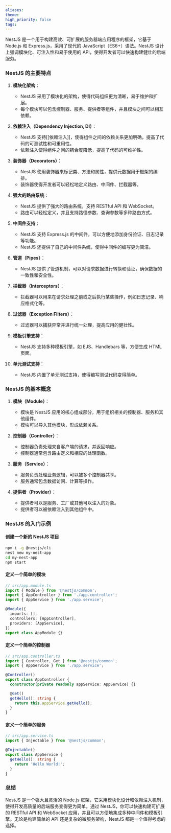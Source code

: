 ```yaml
---
aliases: 
theme: 
high_priority: false
tags:
---
```

NestJS 是一个用于构建高效、可扩展的服务器端应用程序的框架，它基于 Node.js 和 Express.js，采用了现代的 JavaScript（ES6+）语法。NestJS 设计上强调模块化、可注入性和易于使用的 API，使得开发者可以快速构建健壮的后端服务。

### NestJS 的主要特点

1. **模块化架构**：
   - NestJS 采用了模块化的架构，使得代码组织更为清晰，易于维护和扩展。
   - 每个模块可以包含控制器、服务、提供者等组件，并且模块之间可以相互依赖。

2. **依赖注入（Dependency Injection, DI）**：
   - NestJS 支持[[依赖注入]]，使得组件之间的依赖关系更加明确，提高了代码的可测试性和可重用性。
   - 依赖注入使得组件之间的耦合度降低，提高了代码的可维护性。

3. **装饰器（Decorators）**：
   - NestJS 使用装饰器来标记类、方法和属性，提供元数据用于框架的编排。
   - 装饰器使得开发者可以轻松地定义路由、中间件、拦截器等。

4. **强大的路由系统**：
   - NestJS 提供了强大的路由系统，支持 RESTful API 和 WebSocket。
   - 路由可以轻松定义，并且支持路径参数、查询参数等多种路由方式。

5. **中间件支持**：
   - NestJS 支持 Express.js 的中间件，可以方便地添加身份验证、日志记录等功能。
   - NestJS 还提供了自己的中间件系统，使得中间件的编写更为简洁。

6. **管道（Pipes）**：
   - NestJS 提供了管道机制，可以对请求数据进行转换和验证，确保数据的一致性和安全性。

7. **拦截器（Interceptors）**：
   - 拦截器可以用来在请求处理之前或之后执行某些操作，例如日志记录、响应格式化等。

8. **过滤器（Exception Filters）**：
   - 过滤器可以捕获异常并进行统一处理，提高应用的健壮性。

9. **模板引擎支持**：
   - NestJS 支持多种模板引擎，如 EJS、Handlebars 等，方便生成 HTML 页面。

10. **单元测试支持**：
    - NestJS 内置了单元测试支持，使得编写测试代码变得简单。

### NestJS 的基本概念

1. **模块（Module）**：
   - 模块是 NestJS 应用的核心组成部分，用于组织相关的控制器、服务和其他组件。
   - 模块可以导入其他模块，形成依赖关系。

2. **控制器（Controller）**：
   - 控制器负责处理来自客户端的请求，并返回响应。
   - 控制器通常包含路由定义和相应的处理函数。

3. **服务（Service）**：
   - 服务负责处理业务逻辑，可以被多个控制器共享。
   - 服务通常包含数据访问、计算等操作。

4. **提供者（Provider）**：
   - 提供者可以是服务、工厂或其他可以注入的对象。
   - 提供者可以被依赖注入到其他组件中。

### NestJS 的入门示例

#### 创建一个新的 NestJS 项目

```sh
npm i -g @nestjs/cli
nest new my-nest-app
cd my-nest-app
npm start
```

#### 定义一个简单的模块

```typescript
// src/app.module.ts
import { Module } from '@nestjs/common';
import { AppController } from './app.controller';
import { AppService } from './app.service';

@Module({
  imports: [],
  controllers: [AppController],
  providers: [AppService],
})
export class AppModule {}
```

#### 定义一个简单的控制器

```typescript
// src/app.controller.ts
import { Controller, Get } from '@nestjs/common';
import { AppService } from './app.service';

@Controller()
export class AppController {
  constructor(private readonly appService: AppService) {}

  @Get()
  getHello(): string {
    return this.appService.getHello();
  }
}
```

#### 定义一个简单的服务

```typescript
// src/app.service.ts
import { Injectable } from '@nestjs/common';

@Injectable()
export class AppService {
  getHello(): string {
    return 'Hello World!';
  }
}
```

### 总结

NestJS 是一个强大且灵活的 Node.js 框架，它采用模块化设计和依赖注入机制，使得开发高质量的后端服务变得更为简单。通过 NestJS，你可以快速构建可扩展的 RESTful API 和 WebSocket 应用，并且可以方便地集成多种中间件和模板引擎。无论是构建简单的 API 还是复杂的微服务架构，NestJS 都是一个值得考虑的选择。